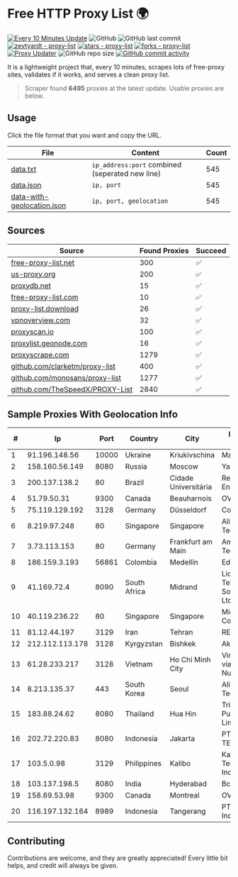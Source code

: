 
# Free HTTP Proxy List 🌍

[![Every 10 Minutes Update](https://github.com/mertguvencli/http-proxy-list/actions/workflows/main.yml/badge.svg?branch=main)](https://github.com/mertguvencli/http-proxy-list/actions/workflows/main.yml)
![GitHub](https://img.shields.io/github/license/mertguvencli/http-proxy-list)
![GitHub last commit](https://img.shields.io/github/last-commit/mertguvencli/http-proxy-list)
[![zevtyardt - proxy-list](https://img.shields.io/static/v1?label=zevtyardt&message=proxy-list&color=blue&logo=github)](https://github.com/zevtyardt/proxy-list "Go to GitHub repo")
[![stars - proxy-list](https://img.shields.io/github/stars/zevtyardt/proxy-list?style=social)](https://github.com/zevtyardt/proxy-list)
[![forks - proxy-list](https://img.shields.io/github/forks/zevtyardt/proxy-list?style=social)](https://github.com/zevtyardt/proxy-list)
[![Proxy Updater](https://github.com/zevtyardt/proxy-list/workflows/Proxy%20Updater/badge.svg)](https://github.com/zevtyardt/proxy-list/actions?query=workflow:"Proxy+Updater")
![GitHub repo size](https://img.shields.io/github/repo-size/zevtyardt/proxy-list)
[![GitHub commit activity](https://img.shields.io/github/commit-activity/m/zevtyardt/proxy-list?logo=commits)](https://github.com/zevtyardt/proxy-list/commits/main)

It is a lightweight project that, every 10 minutes, scrapes lots of free-proxy sites, validates if it works, and serves a clean proxy list.

> Scraper found **6495** proxies at the latest update. Usable proxies are below.

## Usage

Click the file format that you want and copy the URL.

|File|Content|Count|
|----|-------|-----|
|[data.txt](https://raw.githubusercontent.com/mertguvencli/http-proxy-list/main/proxy-list/data.txt)|`ip_address:port` combined (seperated new line)|545|
|[data.json](https://raw.githubusercontent.com/mertguvencli/http-proxy-list/main/proxy-list/data.json)|`ip, port`|545|
|[data-with-geolocation.json](https://raw.githubusercontent.com/mertguvencli/http-proxy-list/main/proxy-list/data-with-geolocation.json)|`ip, port, geolocation`|545|

## Sources

|Source|Found Proxies|Succeed|
|------|-------------|-------|
|[free-proxy-list.net](https://free-proxy-list.net)|300|✅|
|[us-proxy.org](https://www.us-proxy.org)|200|✅|
|[proxydb.net](http://proxydb.net)|15|✅|
|[free-proxy-list.com](https://free-proxy-list.com/?page=&port=&type%5B%5D=http&type%5B%5D=https&up_time=0&search=Search)|10|✅|
|[proxy-list.download](https://www.proxy-list.download/HTTP)|26|✅|
|[vpnoverview.com](https://vpnoverview.com/privacy/anonymous-browsing/free-proxy-servers)|32|✅|
|[proxyscan.io](https://www.proxyscan.io)|100|✅|
|[proxylist.geonode.com](https://proxylist.geonode.com/api/proxy-list?limit=300&page=1&sort_by=lastChecked&sort_type=desc&protocols=http,https)|16|✅|
|[proxyscrape.com](https://api.proxyscrape.com/v2/?request=displayproxies&protocol=http&timeout=10000&country=all&ssl=all&anonymity=all)|1279|✅|
|[github.com/clarketm/proxy-list](https://raw.githubusercontent.com/clarketm/proxy-list/master/proxy-list-raw.txt)|400|✅|
|[github.com/monosans/proxy-list](https://raw.githubusercontent.com/monosans/proxy-list/main/proxies/http.txt)|1277|✅|
|[github.com/TheSpeedX/PROXY-List](https://raw.githubusercontent.com/TheSpeedX/PROXY-List/master/http.txt)|2840|✅|


## Sample Proxies With Geolocation Info

|#|Ip|Port|Country|City|Internet Service Provider|
|-|--|----|-------|----|-------------------------|
|1|91.196.148.56|10000|Ukraine|Kriukivschina|Maximum-Net LLC|
|2|158.160.56.149|8080|Russia|Moscow|Yandex.Cloud LLC|
|3|200.137.138.2|80|Brazil|Cidade Universitária|Rede Nacional de Ensino e Pesquisa|
|4|51.79.50.31|9300|Canada|Beauharnois|OVH SAS|
|5|75.119.129.192|3128|Germany|Düsseldorf|Contabo GmbH|
|6|8.219.97.248|80|Singapore|Singapore|Alibaba (US) Technology Co., Ltd.|
|7|3.73.113.153|80|Germany|Frankfurt am Main|Amazon Technologies Inc.|
|8|186.159.3.193|56861|Colombia|Medellín|Edatel S.a. E.S.P|
|9|41.169.72.4|8090|South Africa|Midrand|Liquid Telecommunications South Africa (Pty) Ltd|
|10|40.119.236.22|80|Singapore|Singapore|Microsoft Corporation|
|11|81.12.44.197|3129|Iran|Tehran|RESPINA Networks|
|12|212.112.113.178|3128|Kyrgyzstan|Bishkek|AkNet|
|13|61.28.233.217|3128|Vietnam|Ho Chi Minh City|Vinadata broadcast via vinagame AS Number|
|14|8.213.135.37|443|South Korea|Seoul|Alibaba (US) Technology Co., Ltd.|
|15|183.88.24.62|8080|Thailand|Hua Hin|Triple T Broadband Public Company Limited|
|16|202.72.220.83|8080|Indonesia|Jakarta|PT ARTHA TELEKOMINDO|
|17|103.5.0.98|3129|Philippines|Kalibo|Kalibo Cable Television Network Inc|
|18|103.137.198.5|8080|India|Hyderabad|Bcm Airwaysroute|
|19|158.69.53.98|9300|Canada|Montreal|OVH SAS|
|20|116.197.132.164|8989|Indonesia|Tangerang|PT. Fiber Networks Indonesia|



## Contributing

Contributions are welcome, and they are greatly appreciated! Every
little bit helps, and credit will always be given.


